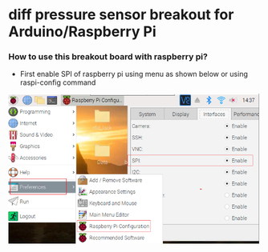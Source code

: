 # diff pressure sensor breakout for Arduino/Raspberry Pi

### How to use this breakout board with raspberry pi?

* First enable SPI of raspberry pi using menu as shown below or using raspi-config command

<img src="images/raspi-configuration-spi.PNG" height="300" width="500" />

